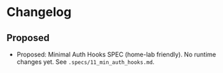 # Changelog

## Proposed
- Proposed: Minimal Auth Hooks SPEC (home-lab friendly). No runtime changes yet. See `.specs/11_min_auth_hooks.md`.
